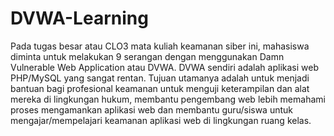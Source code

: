 # DVWA-Learning
Pada tugas besar atau CLO3 mata kuliah keamanan siber ini, mahasiswa diminta untuk melakukan 9 serangan dengan menggunakan Damn Vulnerable Web Application atau DVWA. DVWA sendiri adalah aplikasi web PHP/MySQL yang sangat rentan. Tujuan utamanya adalah untuk menjadi bantuan bagi profesional keamanan untuk menguji keterampilan dan alat mereka di lingkungan hukum, membantu pengembang web lebih memahami proses mengamankan aplikasi web dan membantu guru/siswa untuk mengajar/mempelajari keamanan aplikasi web di lingkungan ruang kelas.
